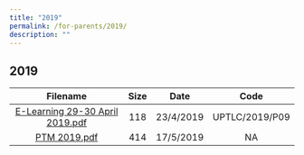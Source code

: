 ```yaml
---
title: "2019"
permalink: /for-parents/2019/
description: ""
---
```

## 2019

|             Filename             | Size |    Date   |       Code      |
|:--------------------------------:|:----:|:---------:|:---------------:|
| [E-Learning 29-30 April 2019.pdf](/files/E-Learning-29-30-April-2019.pdf)  | 118  | 23/4/2019 | UPTLC/2019/P09  |
| [PTM 2019.pdf](/files/PTM-2019.pdf)                     | 414  | 17/5/2019 | NA              |

